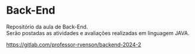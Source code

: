 # Back-End
Repositório da aula de Back-End. <br>
Serão postadas as atividades e avaliações realizadas em linguagem JAVA.


https://gitlab.com/professor-rvenson/backend-2024-2
